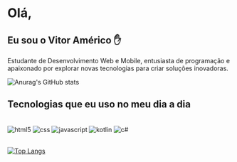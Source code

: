 # Olá, 
## Eu sou o Vitor Américo ✋</br>

Estudante de Desenvolvimento Web e Mobile, entusiasta de programação e apaixonado por explorar novas tecnologias para criar soluções inovadoras.

![Anurag's GitHub stats](https://github-readme-stats.vercel.app/api?username=sramerico&show_icons=true&theme=radical)

## Tecnologias que eu uso no meu dia a dia

<div style="display: inline_block"><br/>
    <img align="center" alt="html5" src="https://img.shields.io/badge/HTML5-E34F26?style=for-the-badge&logo=html5&logoColor=white">
        <img align="center" alt="css" src="https://img.shields.io/badge/CSS3-1572B6?style=for-the-badge&logo=css3&logoColor=white">
            <img align="center" alt="javascript" src="https://img.shields.io/badge/JavaScript-F7DF1E?style=for-the-badge&logo=javascript&logoColor=black">
                <img align="center" alt="kotlin" src="https://img.shields.io/badge/Kotlin-0095D5?&style=for-the-badge&logo=kotlin&logoColor=white">
                    <img align="center" alt="c#" src="https://img.shields.io/badge/C%23-239120?style=for-the-badge&logo=c-sharp&logoColor=white">
</div></br>

[![Top Langs](https://github-readme-stats.vercel.app/api/top-langs/?username=sramerico&langs_count=10&layout=compact&theme=transparent&locale=pt-br&hide_progress=true)](https://github.com/sramerico/github-readme-stats)
